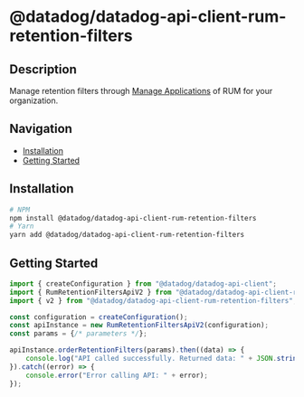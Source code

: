 # @datadog/datadog-api-client-rum-retention-filters

## Description

Manage retention filters through [Manage Applications](https://app.datadoghq.com/rum/list) of RUM for your organization.

## Navigation

- [Installation](#installation)
- [Getting Started](#getting-started)

## Installation

```sh
# NPM
npm install @datadog/datadog-api-client-rum-retention-filters
# Yarn
yarn add @datadog/datadog-api-client-rum-retention-filters
```

## Getting Started
```ts
import { createConfiguration } from "@datadog/datadog-api-client";
import { RumRetentionFiltersApiV2 } from "@datadog/datadog-api-client-rum-retention-filters";
import { v2 } from "@datadog/datadog-api-client-rum-retention-filters";

const configuration = createConfiguration();
const apiInstance = new RumRetentionFiltersApiV2(configuration);
const params = {/* parameters */};

apiInstance.orderRetentionFilters(params).then((data) => {
    console.log("API called successfully. Returned data: " + JSON.stringify(data));
}).catch((error) => {
    console.error("Error calling API: " + error);
});
```
